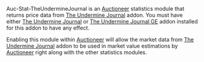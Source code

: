 Auc-Stat-TheUndermineJournal is an [Auctioneer][] statistics module that returns price data from [The Undermine Journal][] addon. You must have either [The Undermine Journal][] or [The Undermine Journal GE][] addon installed for this addon to have any effect.

Enabling this module within [Auctioneer][] will allow the market data from [The Undermine Journal][] addon to be used in market value estimations by [Auctioneer][] right along with the other statistics modules.

  [Auctioneer]: http://auctioneeraddon.com/
  [The Undermine Journal]: http://theunderminejournal.com/addon.php
  [The Undermine Journal GE]: http://www.curse.com/addons/wow/undermine-journal
